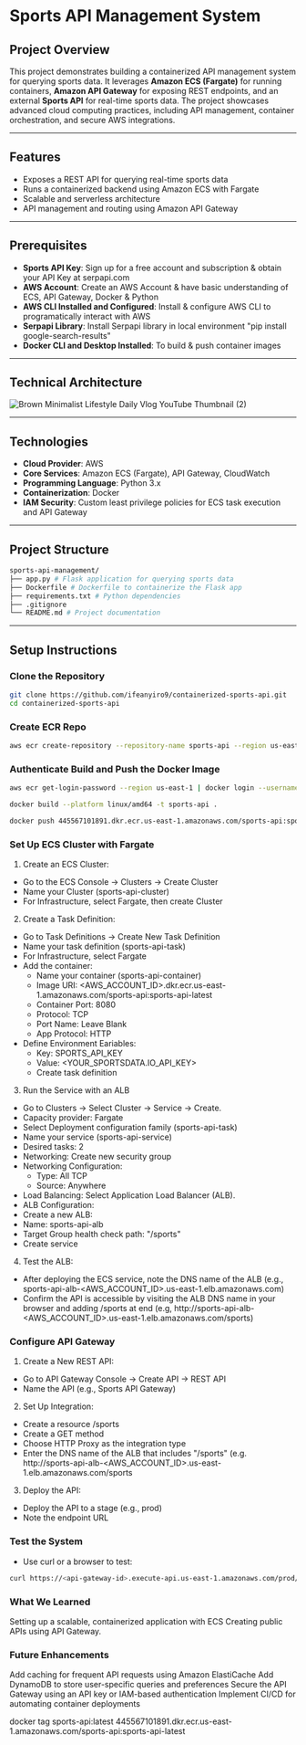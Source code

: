   # Sports API Management System

  ## **Project Overview**
  This project demonstrates building a containerized API management system for querying sports data. It leverages **Amazon ECS (Fargate)** for running containers, **Amazon API Gateway** for exposing REST endpoints, and an external **Sports API** for real-time sports data. The project showcases advanced cloud computing practices, including API management, container orchestration, and secure AWS integrations.

  ---

  ## **Features**
  - Exposes a REST API for querying real-time sports data
  - Runs a containerized backend using Amazon ECS with Fargate
  - Scalable and serverless architecture
  - API management and routing using Amazon API Gateway
  
  ---

  ## **Prerequisites**
  - **Sports API Key**: Sign up for a free account and subscription & obtain your API Key at serpapi.com
  - **AWS Account**: Create an AWS Account & have basic understanding of ECS, API Gateway, Docker & Python
  - **AWS CLI Installed and Configured**: Install & configure AWS CLI to programatically interact with AWS
  - **Serpapi Library**: Install Serpapi library in local environment "pip install google-search-results"
  - **Docker CLI and Desktop Installed**: To build & push container images

  ---

  ## **Technical Architecture**
  ![Brown Minimalist Lifestyle Daily Vlog YouTube Thumbnail (2)](https://github.com/user-attachments/assets/32e49fe6-df16-40cb-b262-af1478cf01d5)

  ---

  ## **Technologies**
  - **Cloud Provider**: AWS
  - **Core Services**: Amazon ECS (Fargate), API Gateway, CloudWatch
  - **Programming Language**: Python 3.x
  - **Containerization**: Docker
  - **IAM Security**: Custom least privilege policies for ECS task execution and API Gateway

  ---

  ## **Project Structure**

  ```bash
  sports-api-management/
  ├── app.py # Flask application for querying sports data
  ├── Dockerfile # Dockerfile to containerize the Flask app
  ├── requirements.txt # Python dependencies
  ├── .gitignore
  └── README.md # Project documentation
  ```

  ---

  ## **Setup Instructions**

  ### **Clone the Repository**
  ```bash
  git clone https://github.com/ifeanyiro9/containerized-sports-api.git
  cd containerized-sports-api
  ```
  ### **Create ECR Repo**
  ```bash
  aws ecr create-repository --repository-name sports-api --region us-east-1
  ```

  ### **Authenticate Build and Push the Docker Image**
  ```bash
  aws ecr get-login-password --region us-east-1 | docker login --username AWS --password-stdin 445567101891.dkr.ecr.us-east-1.amazonaws.com

  docker build --platform linux/amd64 -t sports-api .
  
  docker push 445567101891.dkr.ecr.us-east-1.amazonaws.com/sports-api:sports-api-latest
  ```

  ### **Set Up ECS Cluster with Fargate**
  1. Create an ECS Cluster:
  - Go to the ECS Console → Clusters → Create Cluster
  - Name your Cluster (sports-api-cluster)
  - For Infrastructure, select Fargate, then create Cluster

  2. Create a Task Definition:
  - Go to Task Definitions → Create New Task Definition
  - Name your task definition (sports-api-task)
  - For Infrastructure, select Fargate
  - Add the container:
    - Name your container (sports-api-container)
    - Image URI: <AWS_ACCOUNT_ID>.dkr.ecr.us-east-1.amazonaws.com/sports-api:sports-api-latest
    - Container Port: 8080
    - Protocol: TCP
    - Port Name: Leave Blank
    - App Protocol: HTTP
  - Define Environment Eariables:
    - Key: SPORTS_API_KEY
    - Value: <YOUR_SPORTSDATA.IO_API_KEY>
    - Create task definition
  3. Run the Service with an ALB
  - Go to Clusters → Select Cluster → Service → Create.
  - Capacity provider: Fargate
  - Select Deployment configuration family (sports-api-task)
  - Name your service (sports-api-service)
  - Desired tasks: 2
  - Networking: Create new security group
  - Networking Configuration:
    - Type: All TCP
    - Source: Anywhere
  - Load Balancing: Select Application Load Balancer (ALB).
  - ALB Configuration:
  - Create a new ALB:
  - Name: sports-api-alb
  - Target Group health check path: "/sports"
  - Create service
  4. Test the ALB:
  - After deploying the ECS service, note the DNS name of the ALB (e.g., sports-api-alb-<AWS_ACCOUNT_ID>.us-east-1.elb.amazonaws.com)
  - Confirm the API is accessible by visiting the ALB DNS name in your browser and adding /sports at end (e.g, http://sports-api-alb-<AWS_ACCOUNT_ID>.us-east-1.elb.amazonaws.com/sports)

  ### **Configure API Gateway**
  1. Create a New REST API:
  - Go to API Gateway Console → Create API → REST API
  - Name the API (e.g., Sports API Gateway)

  2. Set Up Integration:
  - Create a resource /sports
  - Create a GET method
  - Choose HTTP Proxy as the integration type
  - Enter the DNS name of the ALB that includes "/sports" (e.g. http://sports-api-alb-<AWS_ACCOUNT_ID>.us-east-1.elb.amazonaws.com/sports

  3. Deploy the API:
  - Deploy the API to a stage (e.g., prod)
  - Note the endpoint URL

  ### **Test the System**
  - Use curl or a browser to test:
  ```bash
  curl https://<api-gateway-id>.execute-api.us-east-1.amazonaws.com/prod/sports
  ```

  ### **What We Learned**
  Setting up a scalable, containerized application with ECS
  Creating public APIs using API Gateway.

  ### **Future Enhancements**
  Add caching for frequent API requests using Amazon ElastiCache
  Add DynamoDB to store user-specific queries and preferences
  Secure the API Gateway using an API key or IAM-based authentication
  Implement CI/CD for automating container deployments


docker tag sports-api:latest 445567101891.dkr.ecr.us-east-1.amazonaws.com/sports-api:sports-api-latest